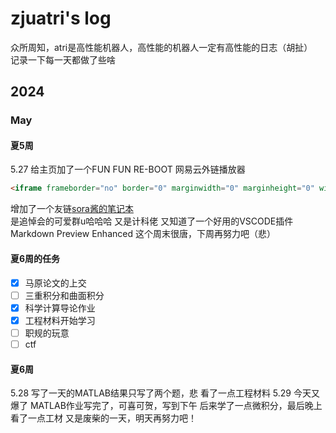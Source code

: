 # zjuatri's log
众所周知，atri是高性能机器人，高性能的机器人一定有高性能的日志（胡扯）  
记录一下每一天都做了些啥
## 2024
### May
#### 夏5周
5.27  给主页加了一个FUN FUN RE-BOOT 网易云外链播放器
```html
<iframe frameborder="no" border="0" marginwidth="0" marginheight="0" width=330 height=86 src="//music.163.com/outchain/player?type=2&id=2099209433&auto=1&height=66"></iframe>
```
增加了一个友链[sora酱的笔记本](https://nimisora.top/)  
是追悼会的可爱群u哈哈哈 又是计科佬
又知道了一个好用的VSCODE插件 Markdown Preview Enhanced
这个周末很唐，下周再努力吧（悲）
#### 夏6周的任务
- [x] 马原论文的上交
- [ ] 三重积分和曲面积分
- [x] 科学计算导论作业
- [x] 工程材料开始学习
- [ ] 职规的玩意
- [ ] ctf
#### 夏6周
5.28
写了一天的MATLAB结果只写了两个题，悲
看了一点工程材料
5.29
今天又爆了
MATLAB作业写完了，可喜可贺，写到下午
后来学了一点微积分，最后晚上看了一点工材
又是废柴的一天，明天再努力吧！

